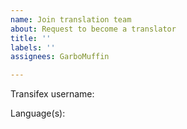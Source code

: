 ```yaml
---
name: Join translation team
about: Request to become a translator
title: ''
labels: ''
assignees: GarboMuffin

---
```


Transifex username: 

Language(s):

